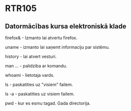 # RTR105
Datormācības kursa elektroniskā klade
----
firefox& - Izmanto lai atvertu firefox.

uname - izmanto lai saņemt informaciju par sistēmu.

history - lai atvert vesturi.

man ... - palidziba ar komandu.

whoami - lietotaja vards.

ls - paskatities uz "visiem" failem.
  
ls -a - paskatities uz visiem failem.

pwd - kur es esmu tagad. Gada directorija.
